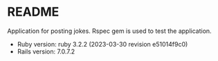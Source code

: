 # README

Application for posting jokes.
Rspec gem is used to test the application.

- Ruby version: ruby 3.2.2 (2023-03-30 revision e51014f9c0)
- Rails version: 7.0.7.2
